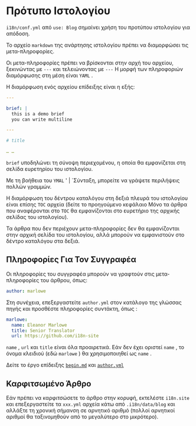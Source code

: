 # Πρότυπο Ιστολογίου

`i18n/conf.yml` από `use: Blog` σημαίνει χρήση του προτύπου ιστολογίου για απόδοση.

Το αρχείο `markdown` της ανάρτησης ιστολογίου πρέπει να διαμορφώσει τις μετα-πληροφορίες.

Οι μετα-πληροφορίες πρέπει να βρίσκονται στην αρχή του αρχείου, ξεκινώντας με `---` και τελειώνοντας με `---` Η μορφή των πληροφοριών διαμόρφωσης στη μέση είναι `YAML` .

Η διαμόρφωση ενός αρχείου επίδειξης είναι η εξής:

```yml
---

brief: |
  this is a demo brief
  you can write multiline

---

# title

… …
```

`brief` υποδηλώνει τη σύνοψη περιεχομένου, η οποία θα εμφανίζεται στη σελίδα ευρετηρίου του ιστολογίου.

Με τη βοήθεια του `YMAL` ' | `Σύνταξη, μπορείτε να γράψετε περιλήψεις πολλών γραμμών.

Η διαμόρφωση του δέντρου καταλόγου στη δεξιά πλευρά του ιστολογίου είναι επίσης `TOC` αρχεία (δείτε το προηγούμενο κεφάλαιο Μόνο τα άρθρα που αναφέρονται στο `TOC` θα εμφανίζονται στο ευρετήριο της αρχικής σελίδας του ιστολογίου).

Τα άρθρα που δεν περιέχουν μετα-πληροφορίες δεν θα εμφανίζονται στην αρχική σελίδα του ιστολογίου, αλλά μπορούν να εμφανιστούν στο δέντρο καταλόγου στα δεξιά.

## Πληροφορίες Για Τον Συγγραφέα

Οι πληροφορίες του συγγραφέα μπορούν να γραφτούν στις μετα-πληροφορίες του άρθρου, όπως:

```yml
author: marlowe
```

Στη συνέχεια, επεξεργαστείτε `author.yml` στον κατάλογο της γλώσσας πηγής και προσθέστε πληροφορίες συντάκτη, όπως :

```yml
marlowe:
  name: Eleanor Marlowe
  title: Senior Translator
  url: https://github.com/i18n-site
```

`name` , `url` και `title` είναι όλα προαιρετικά. Εάν δεν έχει οριστεί `name` , το όνομα κλειδιού (εδώ `marlowe` ) θα χρησιμοποιηθεί ως `name` .

Δείτε το έργο επίδειξης [`begin.md`](https://github.com/i18n-site/demo.i18n.site/blob/main/en/blog/news/begin.md?plain=1) και [`author.yml`](https://github.com/i18n-site/demo.i18n.site/blob/main/en/author.yml)

## Καρφιτσωμένο Άρθρο

Εάν πρέπει να καρφιτσώσετε το άρθρο στην κορυφή, εκτελέστε `i18n.site` και επεξεργαστείτε τα `xxx.yml` αρχεία κάτω από `.i18n/data/blog` και αλλάξτε τη χρονική σήμανση σε αρνητικό αριθμό (πολλοί αρνητικοί αριθμοί θα ταξινομηθούν από το μεγαλύτερο στο μικρότερο).